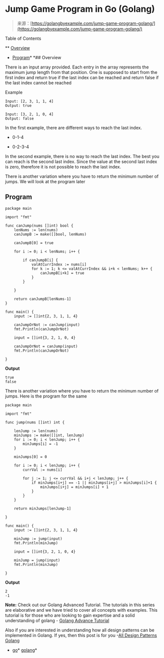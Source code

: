 <!--yml
category: 未分类
date: 2024-10-13 06:45:31
-->

# Jump Game Program in Go (Golang)

> 来源：[https://golangbyexample.com/jump-game-program-golang/](https://golangbyexample.com/jump-game-program-golang/)

Table of Contents

 **   [Overview](#Overview "Overview")
*   [Program](#Program "Program")*  *## Overview

There is an input array provided. Each entry in the array represents the maximum jump length from that position. One is supposed to start from the first index and return true if the last index can be reached and return false if the last index cannot be reached

Example

```
Input: [2, 3, 1, 1, 4]
Output: true

Input: [3, 2, 1, 0, 4]
Output: false
```

In the first example, there are different ways to reach the last index.

*   0-1-4

*   0-2-3-4

In the second example, there is no way to reach the last index. The best you can reach is the second last index. Since the value at the second last index is zero, therefore it is not possible to reach the last index.

There is another variation where you have to return the minimum number of jumps. We will look at the program later

## **Program**

```
package main

import "fmt"

func canJump(nums []int) bool {
	lenNums := len(nums)
	canJumpB := make([]bool, lenNums)

	canJumpB[0] = true

	for i := 0; i < lenNums; i++ {

		if canJumpB[i] {
			valAtCurrIndex := nums[i]
			for k := 1; k <= valAtCurrIndex && i+k < lenNums; k++ {
				canJumpB[i+k] = true
			}
		}

	}

	return canJumpB[lenNums-1]
}

func main() {
	input := []int{2, 3, 1, 1, 4}

	canJumpOrNot := canJump(input)
	fmt.Println(canJumpOrNot)

	input = []int{3, 2, 1, 0, 4}

	canJumpOrNot = canJump(input)
	fmt.Println(canJumpOrNot)

}
```

**Output**

```
true
false
```

There is another variation where you have to return the minimum number of jumps. Here is the program for the same

```
package main

import "fmt"

func jump(nums []int) int {

	lenJump := len(nums)
	minJumps := make([]int, lenJump)
	for i := 0; i < lenJump; i++ {
		minJumps[i] = -1
	}

	minJumps[0] = 0

	for i := 0; i < lenJump; i++ {
		currVal := nums[i]

		for j := 1; j <= currVal && i+j < lenJump; j++ {
			if minJumps[i+j] == -1 || minJumps[i+j] > minJumps[i]+1 {
				minJumps[i+j] = minJumps[i] + 1
			}
		}
	}

	return minJumps[lenJump-1]

}

func main() {
	input := []int{2, 3, 1, 1, 4}

	minJump := jump(input)
	fmt.Println(minJump)

	input = []int{3, 2, 1, 0, 4}

	minJump = jump(input)
	fmt.Println(minJump)

}
```

**Output**

```
2
-1
```

**Note:** Check out our Golang Advanced Tutorial. The tutorials in this series are elaborative and we have tried to cover all concepts with examples. This tutorial is for those who are looking to gain expertise and a solid understanding of golang - [Golang Advance Tutorial](https://golangbyexample.com/golang-comprehensive-tutorial/)

Also if you are interested in understanding how all design patterns can be implemented in Golang. If yes, then this post is for you -[All Design Patterns Golang](https://golangbyexample.com/all-design-patterns-golang/)

*   [go](https://golangbyexample.com/tag/go/)*   [golang](https://golangbyexample.com/tag/golang/)*